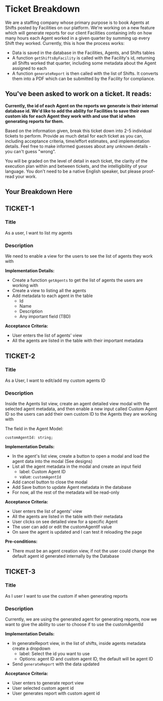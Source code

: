
# Ticket Breakdown
We are a staffing company whose primary purpose is to book Agents at Shifts posted by Facilities on our platform. We're working on a new feature which will generate reports for our client Facilities containing info on how many hours each Agent worked in a given quarter by summing up every Shift they worked. Currently, this is how the process works:

- Data is saved in the database in the Facilities, Agents, and Shifts tables
- A function `getShiftsByFacility` is called with the Facility's id, returning all Shifts worked that quarter, including some metadata about the Agent assigned to each
- A function `generateReport` is then called with the list of Shifts. It converts them into a PDF which can be submitted by the Facility for compliance.

## You've been asked to work on a ticket. It reads:

**Currently, the id of each Agent on the reports we generate is their internal database id. We'd like to add the ability for Facilities to save their own custom ids for each Agent they work with and use that id when generating reports for them.**


Based on the information given, break this ticket down into 2-5 individual tickets to perform. Provide as much detail for each ticket as you can, including acceptance criteria, time/effort estimates, and implementation details. Feel free to make informed guesses about any unknown details - you can't guess "wrong".


You will be graded on the level of detail in each ticket, the clarity of the execution plan within and between tickets, and the intelligibility of your language. You don't need to be a native English speaker, but please proof-read your work.

## Your Breakdown Here

## TICKET-1

### Title
As a user, I want to list my agents

### Description
We need to enable a view for the users to see the list of agents they work with

**Implementation Details:**
- Create a function `getAgents` to get the list of agents the users are working with
- Create a view to listing all the agents
- Add  metadata to each agent in the table
    - Id
    - Name
    - Description
    - Any important field (TBD)

**Acceptance Criteria:**
- User enters the list of agents' view
- All the agents are listed in the table with their important metadata


## TICKET-2

### Title
As a User, I want to edit/add my custom agents ID

### Description
Inside the Agents list view,  create an agent detailed view modal with the selected agent metadata, and then enable a new input called Custom Agent ID so the users can add their own custom ID to the Agents they are working with

The field in the Agent Model:

	customAgentId: string;

**Implementation Details:**
- In the agent's list view, create a button to open a modal and load the agent data into the modal (See designs)
- List all the agent metadata in the modal and create an input field
    - label: Custom Agent ID
    - value: `customAgentId`
- Add cancel button to close the modal
- Add Save button to update Agent metadata in the database
- For now, all the rest of the metadata will be read-only

**Acceptance Criteria:**
- User enters the list of agents' view
- All the agents are listed in the table with their metadata
- User clicks on see detailed view for a specific Agent
- The user can add or edit the customAgentIf value
- On save the agent is updated and I can test it reloading the page

**Pre-conditions:**
- There must be an agent creation view, if not the user could change the default agent id generated internally by the Database

## TICKET-3

### Title
As I user I want to use the custom if when generating reports

### Description
Currently, we are using the generated agent for generating reports, now we want to give the ability to user to choose if to use the customAgentId

**Implementation Details:**
- In generateReport view, in the list of shifts, inside agents metadata create a dropdown
    - label: Select the id you want to use
    - Options: agent ID and custom agent ID, the default will be agent ID
- Send `generateReport` with the data updated

**Acceptance Criteria:**
- User enters to generate report view
- User selected custom agent id
- User generates report with custom agent id